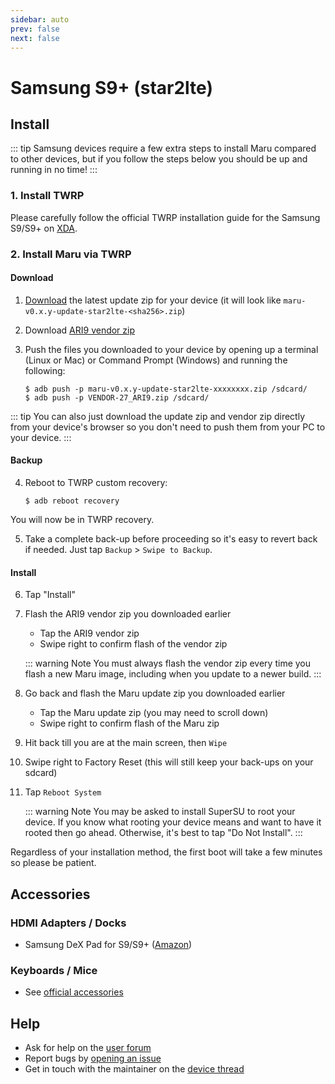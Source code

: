 ```yaml
---
sidebar: auto
prev: false
next: false
---
```


# Samsung S9+ (star2lte)

## Install

::: tip
Samsung devices require a few extra steps to install Maru compared to other devices, but if you follow the steps below you should be up and running in no time!
:::

### 1. Install TWRP

Please carefully follow the official TWRP installation guide for the Samsung S9/S9+ on [XDA](https://forum.xda-developers.com/galaxy-s9/samsung-galaxy-s9--s9-cross-device-development/twrp-exynos-t3763464).

### 2. Install Maru via TWRP

#### Download

1. [Download](https://maruos.com/downloads/) the latest update zip for your device (it will look like `maru-v0.x.y-update-star2lte-<sha256>.zip`)

2. Download [ARI9 vendor zip](https://androidfilehost.com/?fid=11410932744536982158)

3. Push the files you downloaded to your device by opening up a terminal (Linux or Mac) or Command Prompt (Windows) and running the following:

    ```
    $ adb push -p maru-v0.x.y-update-star2lte-xxxxxxxx.zip /sdcard/
    $ adb push -p VENDOR-27_ARI9.zip /sdcard/
    ```

::: tip
You can also just download the update zip and vendor zip directly from your device's browser so
you don't need to push them from your PC to your device.
:::

#### Backup

4. Reboot to TWRP custom recovery:

    ```
    $ adb reboot recovery
    ```

You will now be in TWRP recovery.

5. Take a complete back-up before proceeding so it's easy to revert back
   if needed. Just tap `Backup` > `Swipe to Backup`.

#### Install

6. Tap "Install"

7. Flash the ARI9 vendor zip you downloaded earlier
    * Tap the ARI9 vendor zip
    * Swipe right to confirm flash of the vendor zip

    ::: warning Note
    You must always flash the vendor zip every time you flash a new Maru image, including when you update to a newer build.
    :::

8. Go back and flash the Maru update zip you downloaded earlier
    * Tap the Maru update zip (you may need to scroll down)
    * Swipe right to confirm flash of the Maru zip

9. Hit back till you are at the main screen, then `Wipe`

10. Swipe right to Factory Reset (this will still keep your back-ups on your sdcard)

11. Tap `Reboot System`

    ::: warning Note
    You may be asked to install SuperSU to root your device. If you know what
    rooting your device means and want to have it rooted then go ahead. Otherwise,
    it's best to tap "Do Not Install".
    :::

Regardless of your installation method, the first boot will take a few minutes so please be patient.

## Accessories

### HDMI Adapters / Docks

* Samsung DeX Pad for S9/S9+ ([Amazon](https://amzn.to/2V9dEBM))

### Keyboards / Mice

* See [official accessories](https://maruos.com/accessories/)

## Help

* Ask for help on the [user forum](https://groups.google.com/forum/#!forum/maru-os)
* Report bugs by [opening an issue](https://github.com/maruos/maruos/issues)
* Get in touch with the maintainer on the [device thread](https://groups.google.com/forum/#!topic/maru-os-dev/YVkUiwuKMRQ)
